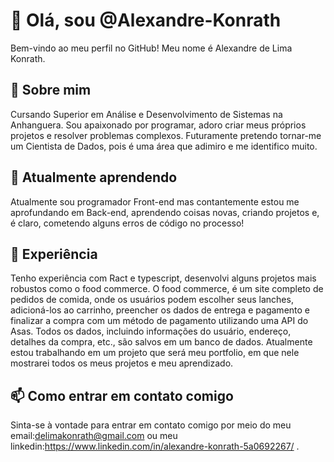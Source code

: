 
# 👋 Olá, sou @Alexandre-Konrath

Bem-vindo ao meu perfil no GitHub! Meu nome é Alexandre de Lima Konrath.

## 👀 Sobre mim

Cursando Superior em Análise e Desenvolvimento de Sistemas na Anhanguera. Sou apaixonado por programar, adoro criar meus próprios projetos e resolver problemas complexos. Futuramente pretendo tornar-me um Cientista de Dados, pois é uma área que adimiro e me identifico muito.

## 🌱 Atualmente aprendendo

Atualmente sou programador Front-end mas contantemente estou me aprofundando em Back-end, aprendendo coisas novas, criando projetos e, é claro, cometendo alguns erros de código no processo!

## 💼 Experiência

Tenho experiência com Ract e typescript, desenvolvi alguns projetos mais robustos como o food commerce. O food commerce, é um site completo de pedidos de comida, onde os usuários podem escolher seus lanches, adicioná-los ao carrinho, preencher os dados de entrega e pagamento e finalizar a compra com um método de pagamento utilizando uma API do Asas. Todos os dados, incluindo informações do usuário, endereço, detalhes da compra, etc., são salvos em um banco de dados. 
Atualmente estou trabalhando em um projeto que será meu portfolio, em que nele mostrarei todos os meus projetos e meu aprendizado. 

## 📫 Como entrar em contato comigo

Sinta-se à vontade para entrar em contato comigo por meio do meu email:delimakonrath@gmail.com ou meu linkedin:https://www.linkedin.com/in/alexandre-konrath-5a0692267/ .

